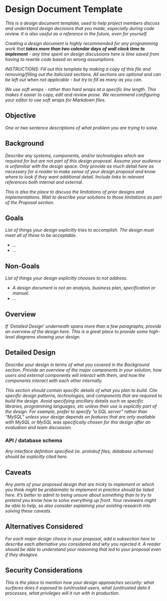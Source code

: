 # Design Document Template

<i>
This is a design document template, used to help project members discuss and understand design decisions that you made, especially during code review. It is also useful as a reference in the future, even for yourself.

Creating a design document is highly recommended for any programming work that **takes more than two calendar days of wall clock time to implement** - any time spent on design discussions here is time saved from having to rewrite code based on wrong assumptions.

INSTRUCTIONS: Fill out this template by making a copy of this file and removing/filling out the italicized sections. All sections are optional and can be left out when not applicable - but try to fill as many as you can.

We use soft wraps - rather than hard wraps at a specific line length. This makes it easier to copy, edit and review prose. We recommend configuring your editor to use soft wraps for Markdown files.
</i>


## Objective

<i>

One or two sentence descriptions of what problem you are trying to solve.

</i>


## Background

<i>

Describe any systems, components, and/or technologies which are required for but are not part of this design proposal. Assume your audience is unfamiliar with the design space. Only provide as much detail here as necessary for a reader to make sense of your design proposal and know where to look if they want additional detail. Include links to relevant references both internal and external.

This is also the place to discuss the limitations of prior designs and implementations. Wait to describe your solutions to those limitations as part of the Proposal section.

</i>


## Goals

<i>

List of things your design explicitly tries to accomplish. The design must meet all of these to be acceptable.

- ...
- ...

</i>
  

## Non-Goals

<i>

List of things your design explicitly chooses to not address.

- A design document is not an analysis, business plan, specification or manual.
- ...

</i>


## Overview

<i>

If ‘Detailed Design’ underneath spans more than a few paragraphs, provide an overview of the design here. This is a great place to provide some high-level diagrams showing your design.

</i>


## Detailed Design

<i>

Describe your design in terms of what you covered in the Background section. Provide an overview of the major components in your solution, how users and external components will interact with them, and how the components interact with each other internally.

This section should contain specific details of what you plan to build. Cite specific design patterns, technologies, and components that are required to build the design. Avoid specifying ancillary details such as specific libraries, programming languages, etc unless their use is explicitly part of the design. For example, prefer to specify “a SQL server” rather than “MySQL” unless your design depends on features that are only available with MySQL or MySQL was specifically chosen for this design after an evaluation and team discussion.

</i>


### API / database schema

<i>

Any interface definition specified (ie. protobuf files, database schemas) should be explicitly cited here.

</i>


## Caveats

<i>

Any parts of your proposed design that are tricky to implement or which you think might be problematic to implement in practice should be listed here. It’s better to admit to being unsure about something than to try to pretend you know how to solve everything up front. Your reviewers might be able to help, so also consider explaining your existing research into solving these caveats.

</i>


## Alternatives Considered

<i>

For each major design choice in your proposal, add a subsection here to describe each alternative you considered and why you rejected it. A reader should be able to understand your reasoning that led to your proposal even if they disagree.

</i>

## Security Considerations

<i>

This is the place to mention how your design approaches security: what surfaces does it exposed to (un)trusted users, what (un)trusted data it processes, what privileges will it run with in production.

</i>
